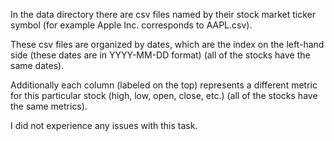 In the data directory there are csv files named by their stock market ticker symbol (for example Apple Inc. corresponds to AAPL.csv).

These csv files are organized by dates, which are the index on the left-hand side (these dates are in YYYY-MM-DD format) (all of the stocks have the same dates).

Additionally each column (labeled on the top) represents a different metric for this particular stock (high, low, open, close, etc.) (all of the stocks have the same metrics).

I did not experience any issues with this task.